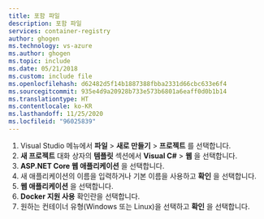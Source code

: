```yaml
---
title: 포함 파일
description: 포함 파일
services: container-registry
author: ghogen
ms.technology: vs-azure
ms.author: ghogen
ms.topic: include
ms.date: 05/21/2018
ms.custom: include file
ms.openlocfilehash: d62482d5f14b1887388fbba2331d66cbc633e6f4
ms.sourcegitcommit: 935e4d9a20928b733e573b6801a6eaff0d0b1b14
ms.translationtype: HT
ms.contentlocale: ko-KR
ms.lasthandoff: 11/25/2020
ms.locfileid: "96025839"
---
```

1. Visual Studio 메뉴에서 **파일** > **새로 만들기** > **프로젝트** 를 선택합니다.
2. **새 프로젝트** 대화 상자의 **템플릿** 섹션에서 **Visual C#** > **웹** 을 선택합니다.
3. **ASP.NET Core 웹 애플리케이션** 을 선택합니다.
4. 새 애플리케이션의 이름을 입력하거나 기본 이름을 사용하고 **확인** 을 선택합니다.
5. **웹 애플리케이션** 을 선택합니다.
6. **Docker 지원 사용** 확인란을 선택합니다.
7. 원하는 컨테이너 유형(Windows 또는 Linux)을 선택하고 **확인** 을 선택합니다.

